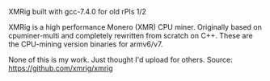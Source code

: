 XMRig built with gcc-7.4.0 for old rPIs 1/2

XMRig is a high performance Monero (XMR) CPU miner. Originally based on cpuminer-multi and completely rewritten from scratch on C++.
These are the CPU-mining version binaries for armv6/v7.

None of this is my work. Just thought I'd upload for others.
Source:
https://github.com/xmrig/xmrig
